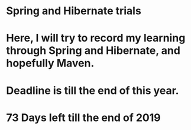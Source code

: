 # Spring and Hibernate trials
# Here,  I will try to record my learning through Spring and Hibernate, and hopefully Maven.
# Deadline is till the end of this year.
# 73 Days left till the end of 2019
